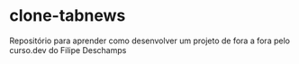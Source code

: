 # clone-tabnews
Repositório para aprender como desenvolver um projeto de fora a fora pelo curso.dev do Filipe Deschamps

